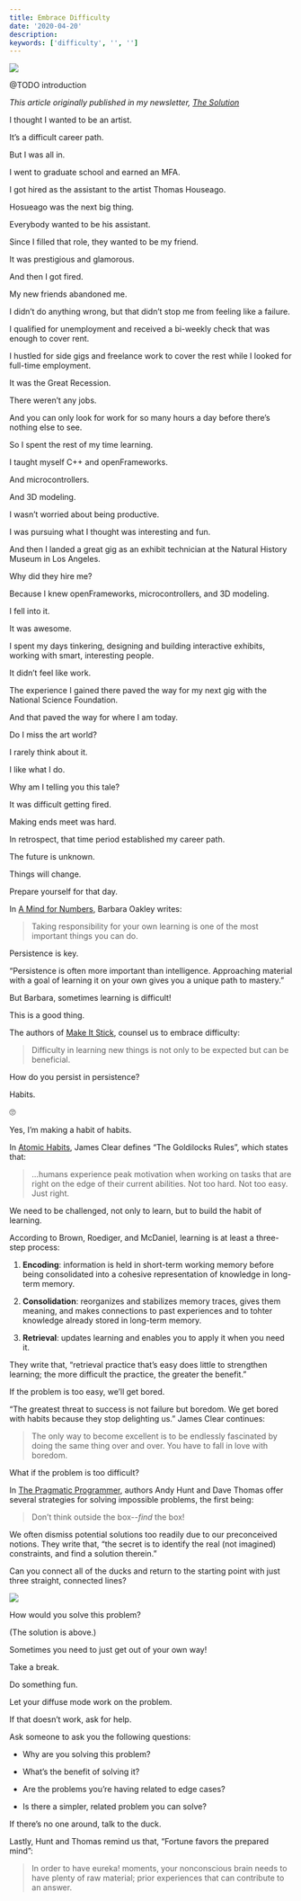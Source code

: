 ```yaml
---
title: Embrace Difficulty
date: '2020-04-20'
description: 
keywords: ['difficulty', '', '']
---
```



![](./jarednielsen-solution-embrace-difficulty.png)

@TODO introduction

_This article originally published in my newsletter, [The Solution](https://mailchi.mp/f21680161849/the-solution-how-do-you-embrace-difficulty)_

I thought I wanted to be an artist. 

It’s a difficult career path.

But I was all in. 

I went to graduate school and earned an MFA.

I got hired as the assistant to the artist Thomas Houseago. 

Hosueago was the next big thing.

Everybody wanted to be his assistant. 

Since I filled that role, they wanted to be my friend. 

It was prestigious and glamorous. 

And then I got fired. 

My new friends abandoned me. 

I didn’t do anything wrong, but that didn’t stop me from feeling like a failure.

I qualified for unemployment and received a bi-weekly check that was enough to cover rent.

I hustled for side gigs and freelance work to cover the rest while I looked for full-time employment. 

It was the Great Recession. 

There weren’t any jobs.

And you can only look for work for so many hours a day before there’s nothing else to see.

So I spent the rest of my time learning.

I taught myself C++ and openFrameworks.

And microcontrollers. 

And 3D modeling. 

I wasn’t worried about being productive.

I was pursuing what I thought was interesting and fun.

And then I landed a great gig as an exhibit technician at the Natural History Museum in Los Angeles. 

Why did they hire me? 

Because I knew openFrameworks, microcontrollers, and 3D modeling. 

I fell into it.

It was awesome. 

I spent my days tinkering, designing and building interactive exhibits, working with smart, interesting people.

It didn’t feel like work. 

The experience I gained there paved the way for my next gig with the National Science Foundation. 

And that paved the way for where I am today.

Do I miss the art world? 

I rarely think about it.

I like what I do.

Why am I telling you this tale? 

It was difficult getting fired. 

Making ends meet was hard. 

In retrospect, that time period established my career path. 

The future is unknown.

Things will change.

Prepare yourself for that day.

In [A Mind for Numbers](https://amzn.to/2UWpClG), Barbara Oakley writes: 

> Taking responsibility for your own learning is one of the most important things you can do. 

Persistence is key. 

“Persistence is often more important than intelligence. Approaching material with a goal of learning it on your own gives you a unique path to mastery.”

But Barbara, sometimes learning is difficult! 

This is a good thing. 

The authors of [Make It Stick](https://amzn.to/2QTzklN), counsel us to embrace difficulty: 

> Difficulty in learning new things is not only to be expected but can be beneficial. 

How do you persist in persistence? 

Habits.

🙄

Yes, I’m making a habit of habits. 

In [Atomic Habits](https://amzn.to/2NZz8jx), James Clear defines “The Goldilocks Rules”, which states that:

> ...humans experience peak motivation when working on tasks that are right on the edge of their current abilities. Not too hard. Not too easy. Just right.

We need to be challenged, not only to learn, but to build the habit of learning. 

According to Brown, Roediger, and McDaniel, learning is at least a three-step process:

1. **Encoding**: information is held in short-term working memory before being consolidated into a cohesive representation of knowledge in long-term memory.

2. **Consolidation**: reorganizes and stabilizes memory traces, gives them meaning, and makes connections to past experiences and to tohter knowledge already stored in long-term memory.

3. **Retrieval**: updates learning and enables you to apply it when you need it.

They write that, “retrieval practice that’s easy does little to strengthen learning; the more difficult the practice, the greater the benefit.”

If the problem is too easy, we’ll get bored. 

“The greatest threat to success is not failure but boredom. We get bored with habits because they stop delighting us.” James Clear continues: 

> The only way to become excellent is to be endlessly fascinated by doing the same thing over and over. You have to fall in love with boredom.

What if the problem is too difficult? 

In [The Pragmatic Programmer](https://amzn.to/30BVrAW), authors Andy Hunt and Dave Thomas offer several strategies for solving impossible problems, the first being:

> Don’t think outside the box--_find_ the box!

We often dismiss potential solutions too readily due to our preconceived notions. They write that, “the secret is to identify the real (not imagined) constraints, and find a solution therein.” 

Can you connect all of the ducks and return to the starting point with just three straight, connected lines? 

![](./jarednielsen-solution-embrace-difficulty-puzzle-unsolved.png)

How would you solve this problem? 

(The solution is above.)

Sometimes you need to just get out of your own way!

Take a break.

Do something fun.

Let your diffuse mode work on the problem. 

If that doesn’t work, ask for help. 

Ask someone to ask you the following questions:

* Why are you solving this problem? 

* What’s the benefit of solving it?

* Are the problems you’re having related to edge cases? 

* Is there a simpler, related problem you can solve?

If there’s no one around, talk to the duck.

Lastly, Hunt and Thomas remind us that, “Fortune favors the prepared mind”: 

> In order to have eureka! moments, your nonconscious brain needs to have plenty of raw material; prior experiences that can contribute to an answer. 


